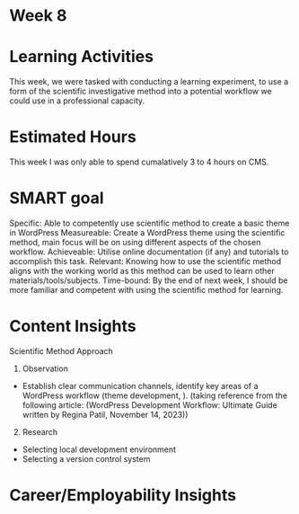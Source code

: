 # Week 8

# Learning Activities
This week, we were tasked with conducting a learning experiment, to use a form of the scientific investigative method into a potential workflow we could use in a professional capacity.
# Estimated Hours
This week I was only able to spend cumalatively 3 to 4 hours on CMS.
# SMART goal
Specific: Able to competently use scientific method to create a basic theme in WordPress
Measureable: Create a WordPress theme using the scientific method, main focus will be on using different aspects of the chosen workflow. 
Achieveable: Utilise online documentation (if any) and tutorials to accomplish this task.
Relevant: Knowing how to use the scientific method aligns with the working world as this method can be used to learn other materials/tools/subjects.
Time-bound: By the end of next week, I should be more familiar and competent with using the scientific method for learning.
# Content Insights
Scientific Method Approach

1. Observation
* Establish clear communication channels, identify key areas of a WordPress workflow (theme development, ). (taking reference from the following article: (WordPress Development Workflow: Ultimate Guide written by Regina Patil, November 14, 2023))

2. Research
* Selecting local development environment
* Selecting a version control system




# Career/Employability Insights
